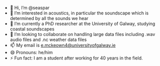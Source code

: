 - 👋 Hi, I’m @seaspar
- 👀 I’m interested in acoustics, in particular the soundscape which is determined by all the sounds we hear
- 🌱 I’m currently a PhD researcher at the University of Galway, studying coastal soundscapes
- 💞️ I’m looking to collaborate on handling large data files including .wav audio files and .nc weather data files
- 📫 My email is e.mckeown4@universityofgalway.ie
- 😄 Pronouns: he/him
- ⚡ Fun fact: I am a student after working for 40 years in the field.

<!---
seaspar/seaspar is a ✨ special ✨ repository because its `README.md` (this file) appears on your GitHub profile.
You can click the Preview link to take a look at your changes.
--->
